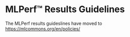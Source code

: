 # MLPerf™ Results Guidelines

The MLPerf results guideslines have moved to https://mlcommons.org/en/policies/

